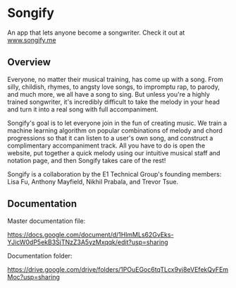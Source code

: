 # Songify
An app that lets anyone become a songwriter. Check it out at www.songify.me

## Overview

Everyone, no matter their musical training, has come up with a song. From silly, childish, rhymes, to angsty love songs, to impromptu rap, to parody, and much more, we all have a song to sing. But unless you're a highly trained songwriter, it's incredibly difficult to take the melody in your head and turn it into a real song with full accompaniment.

Songify's goal is to let everyone join in the fun of creating music. We train a machine learning algorithm on popular combinations of melody and chord progressions so that it can listen to a user's own song, and construct a complimentary accompaniment track. All you have to do is open the website, put together a quick melody using our intuitive musical staff and notation page, and then Songify takes care of the rest!

Songify is a collaboration by the E1 Technical Group's founding members: Lisa Fu, Anthony Mayfield, Nikhil Prabala, and Trevor Tsue.


## Documentation 

Master documentation file:

https://docs.google.com/document/d/1HlmMLs62GvEks-YJicW0dP5ekB3SjTNzZ3A5yzMxqqk/edit?usp=sharing

Documentation folder:

https://drive.google.com/drive/folders/1POuEGoc6tqTLcx9yj8eVEfekQyFEmMoc?usp=sharing
